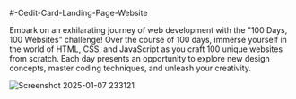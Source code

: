 #-Cedit-Card-Landing-Page-Website

Embark on an exhilarating journey of web development with the "100 Days, 100 Websites" challenge! Over the course of 100 days, immerse yourself in the world of HTML, CSS, and JavaScript as you craft 100 unique websites from scratch. Each day presents an opportunity to explore new design concepts, master coding techniques, and unleash your creativity.



![Screenshot 2025-01-07 233121](https://github.com/user-attachments/assets/ec9bd4ea-6b61-45db-ac0d-e11dc1b238f1)
